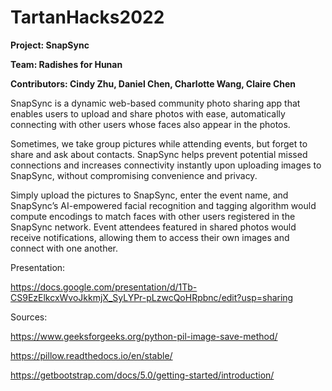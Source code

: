 # TartanHacks2022
**Project: SnapSync**

**Team: Radishes for Hunan**

**Contributors: Cindy Zhu, Daniel Chen, Charlotte Wang, Claire Chen**

SnapSync is a dynamic web-based community photo sharing app that enables users to upload and share photos with ease, automatically connecting with other users whose faces also appear in the photos. 

Sometimes, we take group pictures while attending events, but forget to share and ask about contacts. SnapSync helps prevent potential missed connections and increases connectivity instantly upon uploading images to SnapSync, without compromising convenience and privacy. 

Simply upload the pictures to SnapSync, enter the event name, and SnapSync’s AI-empowered facial recognition and tagging algorithm would compute encodings to match faces with other users registered in the SnapSync network. Event attendees featured in shared photos would receive notifications, allowing them to access their own images and connect with one another.

Presentation:

https://docs.google.com/presentation/d/1Tb-CS9EzElkcxWvoJkkmjX_SyLYPr-pLzwcQoHRpbnc/edit?usp=sharing


Sources:

https://www.geeksforgeeks.org/python-pil-image-save-method/

https://pillow.readthedocs.io/en/stable/

https://getbootstrap.com/docs/5.0/getting-started/introduction/
